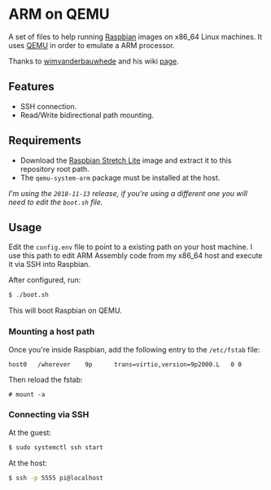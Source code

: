# ARM on QEMU
A set of files to help running [Raspbian](https://www.raspbian.org/) images on x86_64 Linux machines. It uses [QEMU](https://www.qemu.org/) in order to emulate a ARM processor.

Thanks to [wimvanderbauwhede](https://github.com/wimvanderbauwhede) and his wiki [page](https://github.com/wimvanderbauwhede/limited-systems/wiki/Raspbian-%22stretch%22-for-Raspberry-Pi-3-on-QEMU).

## Features
- SSH connection.
- Read/Write bidirectional path mounting.

## Requirements
- Download the [Raspbian Stretch Lite](https://downloads.raspberrypi.org/raspbian_lite_latest) image and extract it to this repository root path.
- The `qemu-system-arm` package must be installed at the host.

*I'm using the `2018-11-13` release, if you're using a different one you will need to edit the `boot.sh` file.*

## Usage
Edit the `config.env` file to point to a existing path on your host machine. I use this path to edit ARM Assembly code from my x86_64 host and execute it via SSH into Raspbian.

After configured, run:
```bash
$ ./boot.sh
```

This will boot Raspbian on QEMU.

### Mounting a host path
Once you're inside Raspbian, add the following entry to the `/etc/fstab` file:
```
host0   /wherever    9p      trans=virtio,version=9p2000.L   0 0
```

Then reload the fstab:
```
# mount -a
```

### Connecting via SSH
At the guest:
```bash
$ sudo systemctl ssh start
```

At the host:
```bash
$ ssh -p 5555 pi@localhost
```
